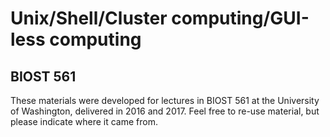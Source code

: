 # Unix/Shell/Cluster computing/GUI-less computing 
## BIOST 561

These materials were developed for lectures in BIOST 561 at the University of Washington, delivered in 2016 and 2017. Feel free to re-use material, but please indicate where it came from.